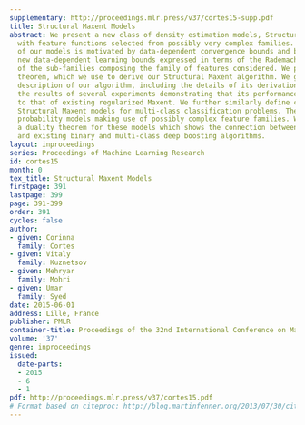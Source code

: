 ```yaml
---
supplementary: http://proceedings.mlr.press/v37/cortes15-supp.pdf
title: Structural Maxent Models
abstract: We present a new class of density estimation models, Structural Maxent models,
  with feature functions selected from possibly very complex families. The design
  of our models is motivated by data-dependent convergence bounds and benefits from
  new data-dependent learning bounds expressed in terms of the Rademacher complexities
  of the sub-families composing the family of features considered. We prove a duality
  theorem, which we use to derive our Structural Maxent algorithm. We give a full
  description of our algorithm, including the details of its derivation and report
  the results of several experiments demonstrating that its performance compares favorably
  to that of existing regularized Maxent. We further similarly define conditional
  Structural Maxent models for multi-class classification problems. These are conditional
  probability models making use of possibly complex feature families. We also prove
  a duality theorem for these models which shows the connection between these models
  and existing binary and multi-class deep boosting algorithms.
layout: inproceedings
series: Proceedings of Machine Learning Research
id: cortes15
month: 0
tex_title: Structural Maxent Models
firstpage: 391
lastpage: 399
page: 391-399
order: 391
cycles: false
author:
- given: Corinna
  family: Cortes
- given: Vitaly
  family: Kuznetsov
- given: Mehryar
  family: Mohri
- given: Umar
  family: Syed
date: 2015-06-01
address: Lille, France
publisher: PMLR
container-title: Proceedings of the 32nd International Conference on Machine Learning
volume: '37'
genre: inproceedings
issued:
  date-parts:
  - 2015
  - 6
  - 1
pdf: http://proceedings.mlr.press/v37/cortes15.pdf
# Format based on citeproc: http://blog.martinfenner.org/2013/07/30/citeproc-yaml-for-bibliographies/
---
```

